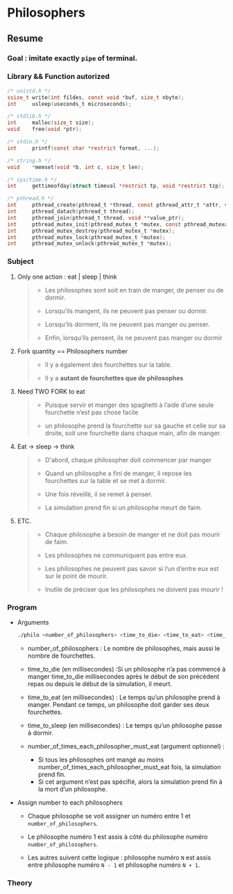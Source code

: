 # Philosophers

## Resume

### Goal : imitate exactly `pipe` of terminal.

### Library && Function autorized

```c
/* unistd.h */
ssize_t write(int fildes, const void *buf, size_t nbyte);
int		usleep(useconds_t microseconds);

/* stdlib.h */
int		malloc(size_t size);
void    free(void *ptr);

/* stdio.h */
int		printf(const char *restrict format, ...);

/* string.h */
void	*memset(void *b, int c, size_t len);

/* sys/time.h */
int		gettimeofday(struct timeval *restrict tp, void *restrict tzp);

/* pthread.h */
int		pthread_create(pthread_t *thread, const pthread_attr_t *attr, void *(*start_routine)(void *), void *arg);
int		pthread_datach(pthread_t thread);
int		pthread_join(pthread_t thread, void **value_ptr);
int		pthread_mutex_init(pthread_mutex_t *mutex, const pthread_mutexattr_t *attr);
int		pthread_mutex_destroy(pthread_mutex_t *mutex);
int		pthread_mutex_lock(pthread_mutex_t *mutex);
int		pthread_mutex_unlock(pthread_mutex_t *mutex);

```

### Subject

1. Only one action : eat | sleep | think

   > - Les philosophes sont soit en train de manger, de penser ou de dormir.
   >
   > - Lorsqu’ils mangent, ils ne peuvent pas penser ou dormir.
   >
   > - Lorsqu’ils dorment, ils ne peuvent pas manger ou penser.
   >
   > - Enfin, lorsqu’ils pensent, ils ne peuvent pas manger ou dormir

2. Fork quantity == Philosophers number

   > - Il y a également des fourchettes sur la table.
   >
   > - Il y a <strong>autant de fourchettes que de philosophes</strong>

3. Need TWO FORK to eat

   > - Puisque servir et manger des spaghetti à l’aide d’une seule fourchette n’est pas chose facile
   >
   > - un philosophe prend la fourchette sur sa gauche et celle sur sa droite, soit une fourchette dans chaque main, afin de manger.

4. Eat -> sleep -> think

   > - D'abord, chaque philosopher doit commencer par manger
   >
   > - Quand un philosophe a fini de manger, il repose les fourchettes sur la table et se met à dormir.
   >
   > - Une fois réveillé, il se remet à penser.
   >
   > - La simulation prend fin si un philosophe meurt de faim.

5. ETC.

   > - Chaque philosophe a besoin de manger et ne doit pas mourir de faim.
   >
   > - Les philosophes ne communiquent pas entre eux.
   >
   > - Les philosophes ne peuvent pas savoir si l’un d’entre eux est sur le point de mourir.
   >
   > - Inutile de préciser que les philosophes ne doivent pas mourir !

### Program

- Arguments

  ```bash
  ./philo <number_of_philosophers> <time_to_die> <time_to_eat> <time_to_sleep> [number_of_times_each_philosopher_must_eat]
  ```

  - number_of_philosophers : Le nombre de philosophes, mais aussi le nombre de fourchettes.

  - time_to_die (en millisecondes) :Si un philosophe n’a pas commencé à manger time_to_die millisecondes après le début de son précédent repas ou depuis le début de la simulation, il meurt.

  - time_to_eat (en millisecondes) : Le temps qu’un philosophe prend à manger. Pendant ce temps, un philosophe doit garder ses deux fourchettes.

  - time_to_sleep (en millisecondes) : Le temps qu’un philosophe passe à dormir.

  - number_of_times_each_philosopher_must_eat (argument optionnel) :
    - Si tous les philosophes ont mangé au moins number_of_times_each_philosopher_must_eat fois, la simulation prend fin.
    - Si cet argument n’est pas spécifié, alors la simulation prend fin à la mort d’un philosophe.

- Assign number to each philosophers

  - Chaque philosophe se voit assigner un numéro entre 1 et `number_of_philosophers`.

  - Le philosophe numéro 1 est assis à côté du philosophe numéro `number_of_philosophers`.

  - Les autres suivent cette logique : philosophe numéro `N` est assis entre philosophe numéro `N - 1` et philosophe numéro `N + 1`.

### Theory
